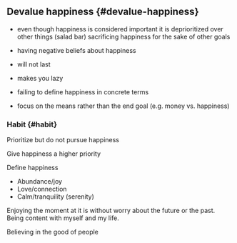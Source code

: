 ## Devalue happiness {#devalue-happiness}

- even though happiness is considered important it is deprioritized over other things (salad bar) sacrificing happiness for the sake of other goals

- having negative beliefs about happiness

- will not last

- makes you lazy

- failing to define happiness in concrete terms

- focus on the means rather than the end goal (e.g. money vs. happiness)

### Habit {#habit}

Prioritize but do not pursue happiness

Give happiness a higher priority

Define happiness

*   Abundance/joy
*   Love/connection
*   Calm/tranquility (serenity)

Enjoying the moment at it is without worry about the future or the past. Being content with myself and my life.

Believing in the good of people